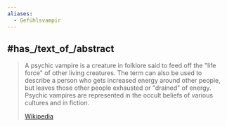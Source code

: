 ```yaml
---
aliases:
  - Gefühlsvampir
---
```



## #has_/text_of_/abstract 

> A psychic vampire is a creature in folklore said to feed off the "life force" of other living creatures. 
> The term can also be used to describe a person who gets increased energy around other people, 
> but leaves those other people exhausted or "drained" of energy. 
> Psychic vampires are represented in the occult beliefs of various cultures and in fiction.
>
> [Wikipedia](https://en.wikipedia.org/wiki/Psychic%20vampire) 



